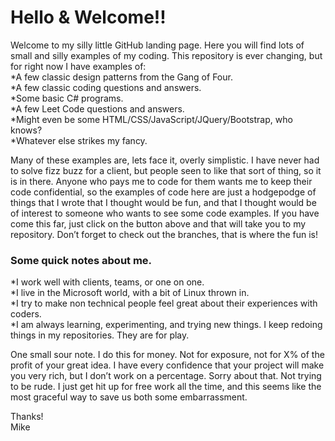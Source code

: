 # Hello & Welcome!!  
Welcome to my silly little GitHub landing page. Here you will find lots of small and silly examples of my coding. This repository is ever changing, but for right now I have examples of:  
*A few classic design patterns from the Gang of Four.  
*A few classic coding questions and answers.  
*Some basic C# programs.  
*A few Leet Code questions and answers.  
*Might even be some HTML/CSS/JavaScript/JQuery/Bootstrap, who knows?  
*Whatever else strikes my fancy.  
  
Many of these examples are, lets face it, overly simplistic. I have never had to solve fizz buzz for a client, but people seen to like that sort of thing, so it is in there. Anyone who pays me to code for them wants me to keep their code confidential, so the examples of code here are just a hodgepodge of things that I wrote that I thought would be fun, and that I thought would be of interest to someone who wants to see some code examples. If you have come this far, just click on the button above and that will take you to my repository. Don’t forget to check out the branches, that is where the fun is!  
  
### Some quick notes about me.  
*I work well with clients, teams, or one on one.  
*I live in the Microsoft world, with a bit of Linux thrown in.  
*I try to make non technical people feel great about their experiences with coders.  
*I am always learning, experimenting, and trying new things. I keep redoing things in my repositories. They are for play.  
    
One small sour note. I do this for money. Not for exposure, not for X% of the profit of your great idea. I have every confidence that your project will make you very rich, but I don’t work on a percentage. Sorry about that. Not trying to be rude. I just get hit up for free work all the time, and this seems like the most graceful way to save us both some embarrassment.  
  
Thanks!  
Mike
     
